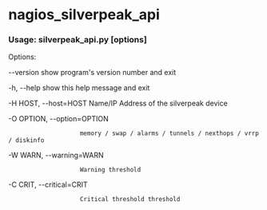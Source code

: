 # nagios_silverpeak_api


### Usage: silverpeak_api.py [options]

Options:


  --version             show program's version number and exit
  
  
  -h, --help            show this help message and exit
  
  
  -H HOST, --host=HOST  Name/IP Address of the silverpeak device
  
  
  -O OPTION, --option=OPTION
  
                        memory / swap / alarms / tunnels / nexthops / vrrp / diskinfo
                        
                        
  -W WARN, --warning=WARN
  
                        Warning threshold
                        
                        
  -C CRIT, --critical=CRIT
  
                        Critical threshold threshold
